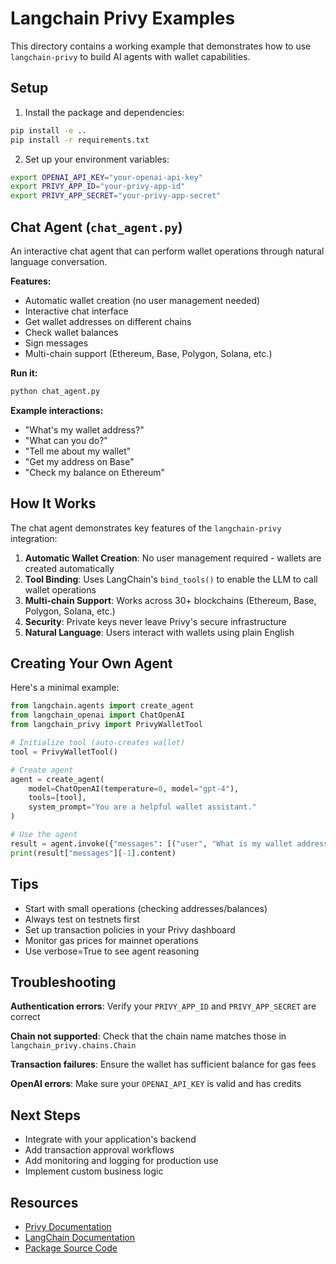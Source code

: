 # Langchain Privy Examples

This directory contains a working example that demonstrates how to use `langchain-privy` to build AI agents with wallet capabilities.

## Setup

1. Install the package and dependencies:

```bash
pip install -e ..
pip install -r requirements.txt
```

2. Set up your environment variables:

```bash
export OPENAI_API_KEY="your-openai-api-key"
export PRIVY_APP_ID="your-privy-app-id"
export PRIVY_APP_SECRET="your-privy-app-secret"
```

## Chat Agent (`chat_agent.py`)

An interactive chat agent that can perform wallet operations through natural language conversation.

**Features:**
- Automatic wallet creation (no user management needed)
- Interactive chat interface
- Get wallet addresses on different chains
- Check wallet balances
- Sign messages
- Multi-chain support (Ethereum, Base, Polygon, Solana, etc.)

**Run it:**
```bash
python chat_agent.py
```

**Example interactions:**
- "What's my wallet address?"
- "What can you do?"
- "Tell me about my wallet"
- "Get my address on Base"
- "Check my balance on Ethereum"

## How It Works

The chat agent demonstrates key features of the `langchain-privy` integration:

1. **Automatic Wallet Creation**: No user management required - wallets are created automatically
2. **Tool Binding**: Uses LangChain's `bind_tools()` to enable the LLM to call wallet operations
3. **Multi-chain Support**: Works across 30+ blockchains (Ethereum, Base, Polygon, Solana, etc.)
4. **Security**: Private keys never leave Privy's secure infrastructure
5. **Natural Language**: Users interact with wallets using plain English

## Creating Your Own Agent

Here's a minimal example:

```python
from langchain.agents import create_agent
from langchain_openai import ChatOpenAI
from langchain_privy import PrivyWalletTool

# Initialize tool (auto-creates wallet)
tool = PrivyWalletTool()

# Create agent
agent = create_agent(
    model=ChatOpenAI(temperature=0, model="gpt-4"),
    tools=[tool],
    system_prompt="You are a helpful wallet assistant."
)

# Use the agent
result = agent.invoke({"messages": [("user", "What is my wallet address?")]})
print(result["messages"][-1].content)
```

## Tips

- Start with small operations (checking addresses/balances)
- Always test on testnets first
- Set up transaction policies in your Privy dashboard
- Monitor gas prices for mainnet operations
- Use verbose=True to see agent reasoning

## Troubleshooting

**Authentication errors**: Verify your `PRIVY_APP_ID` and `PRIVY_APP_SECRET` are correct

**Chain not supported**: Check that the chain name matches those in `langchain_privy.chains.Chain`

**Transaction failures**: Ensure the wallet has sufficient balance for gas fees

**OpenAI errors**: Make sure your `OPENAI_API_KEY` is valid and has credits

## Next Steps

- Integrate with your application's backend
- Add transaction approval workflows
- Add monitoring and logging for production use
- Implement custom business logic

## Resources

- [Privy Documentation](https://docs.privy.io)
- [LangChain Documentation](https://python.langchain.com)
- [Package Source Code](..)
